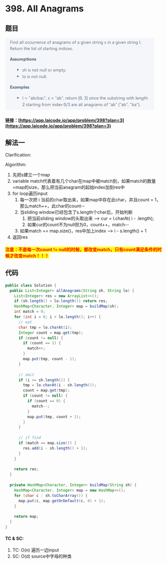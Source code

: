# 398. All Anagrams

## 题目

![](<../../.gitbook/assets/image (122).png>)

#### 链接：[https://app.laicode.io/app/problem/398?plan=3](https://app.laicode.io/app/problem/398?plan=3)

## 解法一

Clarification:&#x20;

Algorithm:&#x20;

1. 先把s建立一个map
2. variable match代表着有几个char在map中被match到，如果match的数量=map的size，那么把当前anagram的起始index加到res中
3. for loop遍历input
   1. 每一次把 i 当前的char取出来，如果map中存在此char，并且count = 1，那么match++，此char的count--
   2. 当sliding window已经包含了s.length个char后，开始判断
      1. 把当前sliding window的头取出来 --> cur = l.charAt( i - .length);
      2. 如果cur的count不为null但为0，count++，match--
   3. 如果match == map.size()，res中加上index --> i - s.length() + 1
4. 返回res

#### <mark style="color:red;">注意：不是每一次count != null的时候，都改变match，只有count满足条件的时候才改变match！！！</mark>

## 代码

```java
public class Solution {
  public List<Integer> allAnagrams(String sh, String lo) {
    List<Integer> res = new ArrayList<>();
    if (sh.length() > lo.length()) return res;
    HashMap<Character, Integer> map = buildMap(sh);
    int match = 0;
    for (int i = 0; i < lo.length(); i++) {
      // eat
      char tmp = lo.charAt(i);
      Integer count = map.get(tmp);
      if (count != null) {
        if (count == 1) {
          match++;
        }
        map.put(tmp, count - 1);
      }

      // omit
      if (i >= sh.length()) {
        tmp = lo.charAt(i - sh.length());
        count = map.get(tmp);
        if (count != null) {
          if (count == 0) {
            match--;
          }
          map.put(tmp, count + 1);
        }
      }

      // if find
      if (match == map.size()) {
        res.add(i - sh.length() + 1);
      }
    } 

    return res;
  }

  private HashMap<Character, Integer> buildMap(String sh) {
    HashMap<Character, Integer> map = new HashMap<>();
    for (char c : sh.toCharArray()) {
      map.put(c, map.getOrDefault(c, 0) + 1);
    }

    return map;
  }
}
```

#### TC & SC:&#x20;

1. TC: O(n) 遍历一边input
2. SC: O(d) source中字母的种类

